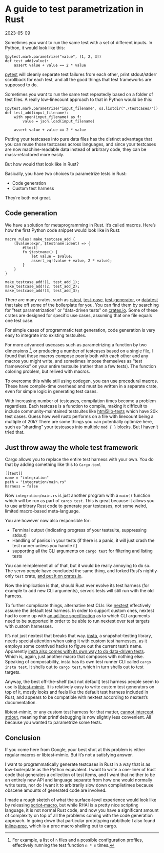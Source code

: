 A guide to test parametrization in Rust
=======================================

<time id=post-date>2023-05-09</time>

Sometimes you want to run the same test with a set of different inputs. In Python, it would look like this:

```{.sourceCode .python}
@pytest.mark.parametrize("value", [1, 2, 3])
def test_add(value):
    assert value + value == 2 * value
```

[pytest](https://docs.pytest.org/) will cleanly separate test failures from each other, print stdout/stderr scrollback for each test, and all the good things that test frameworks are supposed to do.

Sometimes you want to run the same test repeatedly based on a folder of test files. A really low-linecount approach to that in Python would be this:

```{.sourceCode .python}
@pytest.mark.parametrize("input_filename", os.listdir("./testcases/"))
def test_add(input_filename):
    with open(input_filename) as f:
        value = json.load(input_filename)

    assert value + value == 2 * value
```

Putting your testcases into pure data files has the distinct advantage that you can reuse those testcases across languages, and since your testcases are now machine-readable data instead of arbitrary code, they can be mass-refactored more easily.

But how would that look like in Rust?

Basically, you have two choices to parametrize tests in Rust:

- Code generation
- Custom test harness

They’re both not great.

## Code generation

We have a solution for metaprogramming in Rust. It’s called macros. Here’s how the first Python code snippet would look like in Rust:

```{.sourceCode .rust}
macro_rules! make_testcase_add {
    ($value:expr, $testname:ident) => {
        #[test]
        fn $testname() {
            let value = $value;
            assert_eq!(value + value, 2 * value);
        }
    }
}

make_testcase_add!(1, test_add_1);
make_testcase_add!(2, test_add_2);
make_testcase_add!(3, test_add_3);
```

There are many crates, such as [rstest](https://docs.rs/rstest/latest/rstest/), [test-case](https://docs.rs/test-case/latest/test_case/), [test-generator](https://docs.rs/test-generator/latest/test_generator/), or [datatest](https://docs.rs/test-case/latest/test_case/) that take off some of the boilerplate for you. You can find them by searching for "test parametrization" or "data-driven tests" on [crates.io](http://crates.io/). Some of these crates are designed for specific use cases, assuming that one file equals one test case.

For simple cases of programmatic test generation, code generation is very easy to integrate into existing testsuites.

For more advanced usecases such as parametrizing a function by two dimensions [^1], or producing a number of testcases based on a single file, I found that those macros compose poorly both with each other and any macros you might write, and sometimes impose themselves as “test frameworks” on your entire testsuite (rather than a few tests). The function coloring problem, but relived with macros.

To overcome this while still using codegen, you can use procedural macros. These have compile-time overhead and must be written in a separate crate, even for simple logic in generating test cases.

With increasing number of testcases, compilation times become a problem regardless. Each testcase is a function to compile, making it difficult to include community-maintained testsuites like [html5lib-tests](https://github.com/html5lib/html5lib-tests) which have 20k test cases. Guess how well rustc performs on a file with linecount being a multiple of 20k? There are some things you can potentially optimize here, such as “sharding” your testcases into multiple `mod { }` blocks. But I haven’t tried that.

## Just throw away the whole test framework

Cargo allows you to replace the entire test harness with your own. You do that by adding something like this to `Cargo.toml`

```{.sourceCode .toml}
[[test]]
name = "integration"
path = "integration/main.rs"
harness = false
```

Now `integration/main.rs` is just another program with a `main()` function which will be run as part of `cargo test`. This is great because it allows you to use arbitrary Rust code to generate your testcases, not some weird, limited macro-based meta-language.

You are however now also responsible for:

- Terminal output (indicating progress of your testsuite, suppressing stdout)
- Handling of panics in your tests (if there is a panic, it will just crash the test runner unless you handle it)
- supporting all the CLI arguments on `cargo test` for filtering and listing tests

You can reimplement all of that, but it would be really annoying to do so. The servo people have concluded the same thing, and forked Rust’s nightly-only `test` crate, [and put it on crates.io](https://crates.io/crates/rustc-test).

Now the implication is that, should Rust ever evolve its test harness (for example to add new CLI arguments), servo’s tests will still run with the old harness.

To further complicate things, alternative test CLIs like [nextest](https://github.com/nextest-rs/nextest) effectively assume the default test harness. In order to support custom ones, nextest had to come up with [an ad-hoc specification](https://nexte.st/book/custom-test-harnesses.html) as to which CLI arguments need to be supported in order to be able to run nextest over test targets with custom harnesses.

It’s not just nextest that breaks that way. [insta](https://insta.rs/), a snapshot-testing library, needs special attention when using it with custom test harnesses, as it employs some contrived hacks to figure out the current test’s name. Apparently [insta also comes with its own way to do data-driven tests](https://insta.rs/docs/advanced/#globbing). Which is, again, just another macro that composes with nothing else. Speaking of composability, insta has its own test runner CLI called `cargo insta test`. It shells out to `cargo test`, which in turn shells out to test targets.

Anyway, the best off-the-shelf (but not default) test harness people seem to use is [libtest-mimic](https://github.com/LukasKalbertodt/libtest-mimic). It is relatively easy to write custom test generators on top of it, mostly looks and feels like the default test harness included in Rust, and appears to be compatible with nextest according to nextest’s documentation.

libtest-mimic, or any custom test harness for that matter, [cannot intercept stdout](https://github.com/LukasKalbertodt/libtest-mimic/issues/9), meaning that printf debugging is now slightly less convenient. All because you wanted to parametrize some tests.

## Conclusion

If you come here from Google, your best shot at this problem is either regular macros or libtest-mimic. But it’s not a satisfying answer.

I want to programmatically generate testcases in Rust in a way that is as low-boilerplate as the Python equivalent. I want to write a one-liner of Rust code that generates a collection of test items, and I want that neither to be an entirely new API and language separate from how one would normally write tests, nor do I want it to arbitrarily slow down compiletimes because obscene amounts of generated code are involved.

I made a rough sketch of what the surface-level experience would look like by releasing [script-macro](https://github.com/untitaker/script-macro), but while RHAI is a pretty nice scripting language, it is not normal Rust code, and now you have a significant amount of complexity on top of all the problems coming with the code generation approach. In going down that particular prototyping rabbithole I also found [inline-proc](https://github.com/SabrinaJewson/inline-proc.rs), which is a proc macro shelling out to cargo.

[^1]: For example, a list of `n` files and `m` possible configuration profiles,
  effectively running the test function `n * m` times.
